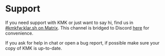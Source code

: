 # Support

If you need support with KMK or just want to say hi, find us in [#kmkfw:klar.sh
on Matrix](https://matrix.to/#/#kmkfw:klar.sh). This channel is bridged to
Discord [here](https://discordapp.com/widget?id=493256121075761173&theme=dark)
for convenience.

If you ask for help in chat or open a bug report, if possible
make sure your copy of KMK is up-to-date.
